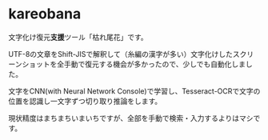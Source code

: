 # kareobana

文字化け復元**支援**ツール「枯れ尾花」です。

UTF-8の文章をShift-JISで解釈して（糸編の漢字が多い）文字化けしたスクリーンショットを全手動で復元する機会が多かったので、少しでも自動化しました。

文字をCNN(with Neural Network Console)で学習し、Tesseract-OCRで文字の位置を認識し一文字ずつ切り取り推論をします。

現状精度はまちまちいまいちですが、全部を手動で検索・入力するよりはマシです。

